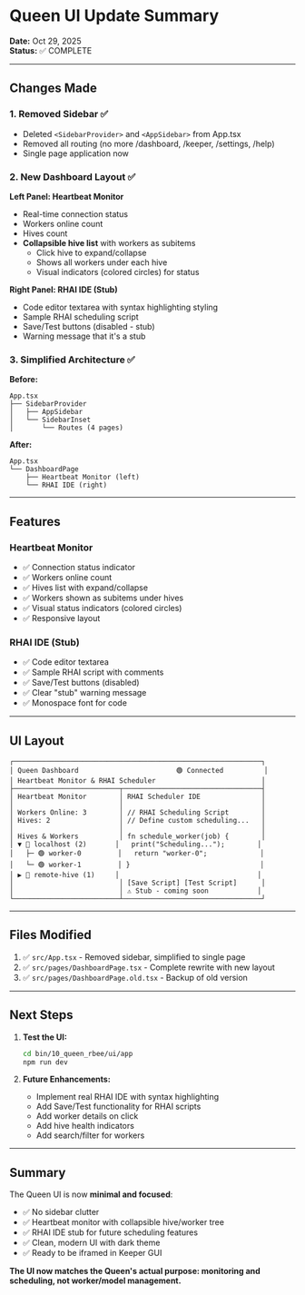 # Queen UI Update Summary

**Date:** Oct 29, 2025  
**Status:** ✅ COMPLETE

---

## Changes Made

### 1. Removed Sidebar ✅
- Deleted `<SidebarProvider>` and `<AppSidebar>` from App.tsx
- Removed all routing (no more /dashboard, /keeper, /settings, /help)
- Single page application now

### 2. New Dashboard Layout ✅

**Left Panel: Heartbeat Monitor**
- Real-time connection status
- Workers online count
- Hives count
- **Collapsible hive list** with workers as subitems
  - Click hive to expand/collapse
  - Shows all workers under each hive
  - Visual indicators (colored circles) for status

**Right Panel: RHAI IDE (Stub)**
- Code editor textarea with syntax highlighting styling
- Sample RHAI scheduling script
- Save/Test buttons (disabled - stub)
- Warning message that it's a stub

### 3. Simplified Architecture ✅

**Before:**
```
App.tsx
├── SidebarProvider
│   ├── AppSidebar
│   └── SidebarInset
│       └── Routes (4 pages)
```

**After:**
```
App.tsx
└── DashboardPage
    ├── Heartbeat Monitor (left)
    └── RHAI IDE (right)
```

---

## Features

### Heartbeat Monitor
- ✅ Connection status indicator
- ✅ Workers online count
- ✅ Hives list with expand/collapse
- ✅ Workers shown as subitems under hives
- ✅ Visual status indicators (colored circles)
- ✅ Responsive layout

### RHAI IDE (Stub)
- ✅ Code editor textarea
- ✅ Sample RHAI script with comments
- ✅ Save/Test buttons (disabled)
- ✅ Clear "stub" warning message
- ✅ Monospace font for code

---

## UI Layout

```
┌─────────────────────────────────────────────────────────────┐
│ Queen Dashboard                        🟢 Connected          │
│ Heartbeat Monitor & RHAI Scheduler                          │
├──────────────────────────┬──────────────────────────────────┤
│ Heartbeat Monitor        │ RHAI Scheduler IDE               │
│                          │                                  │
│ Workers Online: 3        │ // RHAI Scheduling Script        │
│ Hives: 2                 │ // Define custom scheduling...   │
│                          │                                  │
│ Hives & Workers          │ fn schedule_worker(job) {        │
│ ▼ 🔵 localhost (2)       │   print("Scheduling...");        │
│   ├─ 🟢 worker-0         │   return "worker-0";             │
│   └─ 🟢 worker-1         │ }                                │
│ ▶ 🔵 remote-hive (1)     │                                  │
│                          │ [Save Script] [Test Script]      │
│                          │ ⚠️ Stub - coming soon            │
└──────────────────────────┴──────────────────────────────────┘
```

---

## Files Modified

1. ✅ `src/App.tsx` - Removed sidebar, simplified to single page
2. ✅ `src/pages/DashboardPage.tsx` - Complete rewrite with new layout
3. ✅ `src/pages/DashboardPage.old.tsx` - Backup of old version

---

## Next Steps

1. **Test the UI:**
   ```bash
   cd bin/10_queen_rbee/ui/app
   npm run dev
   ```

2. **Future Enhancements:**
   - Implement real RHAI IDE with syntax highlighting
   - Add Save/Test functionality for RHAI scripts
   - Add worker details on click
   - Add hive health indicators
   - Add search/filter for workers

---

## Summary

The Queen UI is now **minimal and focused**:
- ✅ No sidebar clutter
- ✅ Heartbeat monitor with collapsible hive/worker tree
- ✅ RHAI IDE stub for future scheduling features
- ✅ Clean, modern UI with dark theme
- ✅ Ready to be iframed in Keeper GUI

**The UI now matches the Queen's actual purpose: monitoring and scheduling, not worker/model management.**
